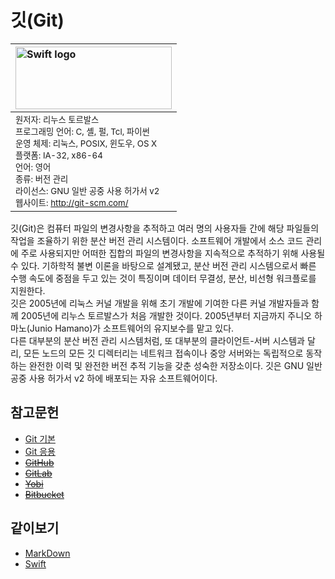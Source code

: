 # 깃(Git)

|<img src="https://user-images.githubusercontent.com/45344633/75419604-92fa1800-5979-11ea-8294-6cf5e695ec93.png" width="250px" height="100px" title="Swift logo" aligin="left"/>  
|:---|
|<sub>원저자: 리누스 토르발스</sub><br/><sub>프로그래밍 언어: C, 셸, 펄, Tcl, 파이썬</sub><br/><sub>운영 체제: 리눅스, POSIX, 윈도우, OS X</sub><br/><sub>플랫폼: IA-32, x86-64</sub><br/><sub>언어: 영어</sub><br/><sub>종류: 버전 관리</sub><br/><sub>라이선스: GNU 일반 공중 사용 허가서 v2</sub><br/><sub>웹사이트: http://git-scm.com/</sub>

깃(Git)은 컴퓨터 파일의 변경사항을 추적하고 여러 명의 사용자들 간에 해당 파일들의 작업을 조율하기 위한 분산 버전 관리 시스템이다. 소프트웨어 개발에서 소스 코드 관리에 주로 사용되지만 어떠한 집합의 파일의 변경사항을 지속적으로 추적하기 위해 사용될 수 있다.
기하학적 불변 이론을 바탕으로 설계됐고, 분산 버전 관리 시스템으로서 빠른 수행 속도에 중점을 두고 있는 것이 특징이며 데이터 무결성, 분산, 비선형 워크플로를 지원한다.<br/>
깃은 2005년에 리눅스 커널 개발을 위해 초기 개발에 기여한 다른 커널 개발자들과 함께 2005년에 리누스 토르발스가 처음 개발한 것이다. 2005년부터 지금까지 주니오 하마노(Junio Hamano)가 소프트웨어의 유지보수를 맡고 있다.<br/>
다른 대부분의 분산 버전 관리 시스템처럼, 또 대부분의 클라이언트-서버 시스템과 달리, 모든 노드의 모든 깃 디렉터리는 네트워크 접속이나 중앙 서버와는 독립적으로 동작하는 완전한 이력 및 완전한 버전 추적 기능을 갖춘 성숙한 저장소이다.
깃은 GNU 일반 공중 사용 허가서 v2 하에 배포되는 자유 소프트웨어이다.
## 참고문헌
* [Git 기본](Git_basic)
* [Git 응용](GitUse)
* ~~[GitHub](GitHub)~~
* ~~[GitLab](GitLab)~~
* ~~[Yobi](Yobi)~~
* ~~[Bitbucket](Bitbucket)~~
## 같이보기
* [MarkDown](https://github.com/devyhan93/Markdown/wiki#%EB%A7%88%ED%81%AC%EB%8B%A4%EC%9A%B4markdown)
* [Swift](https://github.com/devyhan93/Swift/wiki#%EC%8A%A4%EC%9C%84%ED%94%84%ED%8A%B8swift)